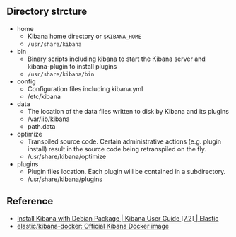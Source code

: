 

## Directory strcture

- home
    - Kibana home directory or `$KIBANA_HOME`
    - `/usr/share/kibana`
- bin
    - Binary scripts including kibana to start the Kibana server and kibana-plugin to install plugins
    - `/usr/share/kibana/bin`
- config
    - Configuration files including kibana.yml
    - /etc/kibana
- data
    - The location of the data files written to disk by Kibana and its plugins
    - /var/lib/kibana
    - path.data
- optimize
    - Transpiled source code. Certain administrative actions (e.g. plugin install) result in the source code being retranspiled on the fly.
    - /usr/share/kibana/optimize
- plugins
    - Plugin files location. Each plugin will be contained in a subdirectory.
    - /usr/share/kibana/plugins


## Reference
- [Install Kibana with Debian Package \| Kibana User Guide \[7\.2\] \| Elastic](https://www.elastic.co/guide/en/kibana/current/deb.html)
- [elastic/kibana\-docker: Official Kibana Docker image](https://github.com/elastic/kibana-docker)
